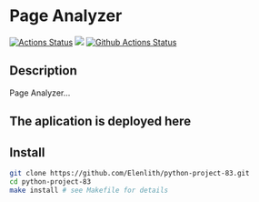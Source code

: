 # Page Analyzer
[![Actions Status](https://github.com/Elenlith/python-project-83/workflows/hexlet-check/badge.svg)](https://github.com/Elenlith/python-project-83/actions)
<a href="https://codeclimate.com/github/Elenlith/python-project-83/maintainability"><img src="https://api.codeclimate.com/v1/badges/6935b60f9d56dd425474/maintainability" /></a>
[![Github Actions Status](https://github.com/Elenlith/python-project-83/actions/workflows/pyci.yml/badge.svg)](https://github.com/Elenlith/python-project-83/actions)

## Description

Page Analyzer... 

## The aplication is deployed here
<a href="python-project-83-production-b0f6.up.railway.app"></a>

## Install

```bash
git clone https://github.com/Elenlith/python-project-83.git
cd python-project-83
make install # see Makefile for details
```
